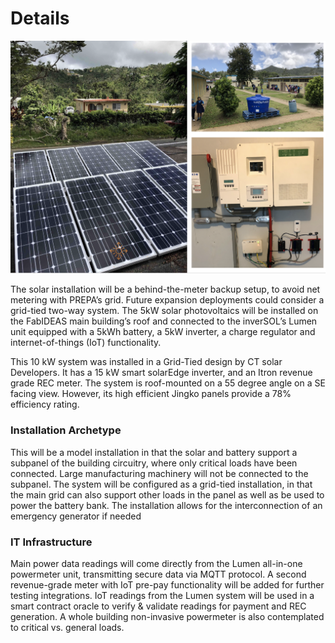 # Details

![Deployed solar instance](../../.gitbook/assets/screenshot-2020-04-24-at-2.51.56-pm.png)

The solar installation will be a behind-the-meter backup setup, to avoid net metering with PREPA’s grid. Future expansion deployments could consider a grid-tied two-way system. The 5kW solar photovoltaics will be installed on the FabIDEAS main building’s roof and connected to the inverSOL’s Lumen unit equipped with a 5kWh battery, a 5kW inverter, a charge regulator and internet-of-things \(IoT\) functionality.

This 10 kW system was installed in a Grid-Tied design by CT solar Developers. It has a 15 kW smart solarEdge inverter, and an Itron revenue grade REC meter. The system is roof-mounted on a 55 degree angle on a SE facing view. However, its high efficient Jingko panels provide a 78% efficiency rating.

### Installation Archetype

This will be a model installation in that the solar and battery support a subpanel of the building circuitry, where only critical loads have been connected. Large manufacturing machinery will not be connected to the subpanel. The system will be configured as a grid-tied installation, in that the main grid can also support other loads in the panel as well as be used to power the battery bank. The installation allows for the interconnection of an emergency generator if needed

### IT Infrastructure

Main power data readings will come directly from the Lumen all-in-one powermeter unit, transmitting secure data via MQTT protocol. A second revenue-grade meter with IoT pre-pay functionality will be added for further testing integrations. IoT readings from the Lumen system will be used in a smart contract oracle to verify & validate readings for payment and REC generation. A whole building non-invasive powermeter is also contemplated to critical vs. general loads.



